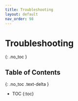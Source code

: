 ```yaml
---
title: Troubleshooting
layout: default
nav_order: 98
---
```


# Troubleshooting

{: .no_toc }

## Table of Contents
{: .no_toc .text-delta }

- TOC
  {:toc}